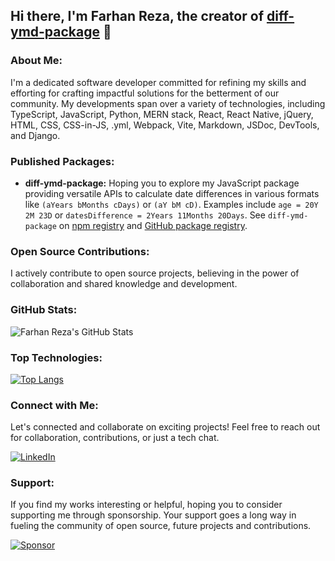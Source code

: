 ## Hi there, I'm Farhan Reza, the creator of [diff-ymd-package](https://github.com/farhan7reza7/diff-ymd-package.git) 👋

### About Me:
I'm a dedicated software developer committed for refining my skills and efforting for crafting impactful solutions for the betterment of our community. My developments span over a variety of technologies, including TypeScript, JavaScript, Python, MERN stack, React, React Native, jQuery, HTML, CSS, CSS-in-JS, .yml, Webpack, Vite, Markdown, JSDoc, DevTools, and Django.

### Published Packages:
- **diff-ymd-package:** Hoping you to explore my JavaScript package providing versatile APIs to calculate date differences in various formats like `(aYears bMonths cDays)` or `(aY bM cD)`. Examples include `age = 20Y 2M 23D` or `datesDifference = 2Years 11Months 20Days`. See `diff-ymd-package` on [npm registry](https://www.npmjs.com/package/diff-ymd-package) and [GitHub package registry](https://github.com/farhan7reza7/diff-ymd-package/pkgs/npm/diff-ymd-package).

### Open Source Contributions:
I actively contribute to open source projects, believing in the power of collaboration and shared knowledge and development.

### GitHub Stats:
![Farhan Reza's GitHub Stats](https://github-readme-stats.vercel.app/api?username=farhan7reza7&show_icons=true&theme=radical)

### Top Technologies:


[![Top Langs](https://github-readme-stats.vercel.app/api/top-langs/?username=farhan7reza7&layout=compact&langs_count=10)](https://github.com/farhan7reza7/github-readme-stats)


### Connect with Me:
Let's connected and collaborate on exciting projects! Feel free to reach out for collaboration, contributions, or just a tech chat.

[![LinkedIn](https://img.shields.io/badge/LinkedIn-farhan7reza7-blue)](https://www.linkedin.com/in/farhan7reza7/)

### Support:
If you find my works interesting or helpful, hoping you to consider supporting me through sponsorship. Your support goes a long way in fueling the community of open source, future projects and contributions.

[![Sponsor](https://img.shields.io/badge/Sponsor-Me-green)](https://github.com/sponsors/farhan7reza7)
